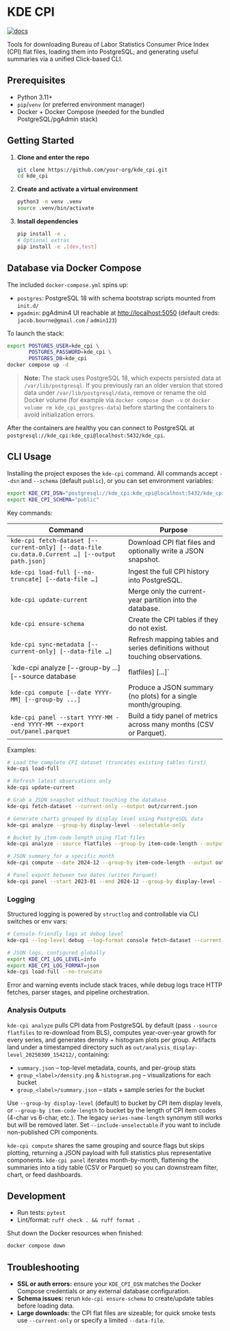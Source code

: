 # KDE CPI

[![docs](https://img.shields.io/badge/docs-latest-blue)](https://jacobbourne.github.io/kde-cpi/)

Tools for downloading Bureau of Labor Statistics Consumer Price Index (CPI) flat files, loading them into PostgreSQL, and generating useful summaries via a unified Click-based CLI.

## Prerequisites

- Python 3.11+
- `pip`/`venv` (or preferred environment manager)
- Docker + Docker Compose (needed for the bundled PostgreSQL/pgAdmin stack)

## Getting Started

1. **Clone and enter the repo**

   ```bash
   git clone https://github.com/your-org/kde_cpi.git
   cd kde_cpi
   ```

2. **Create and activate a virtual environment**

   ```bash
   python3 -m venv .venv
   source .venv/bin/activate
   ```

3. **Install dependencies**

   ```bash
   pip install -e .
   # Optional extras
   pip install -e .[dev,test]
   ```

## Database via Docker Compose

The included `docker-compose.yml` spins up:

- `postgres`: PostgreSQL 18 with schema bootstrap scripts mounted from `init.d/`
- `pgadmin`: pgAdmin4 UI reachable at <http://localhost:5050> (default creds: `jacob.bourne@gmail.com` / `admin123`)

To launch the stack:

```bash
export POSTGRES_USER=kde_cpi \
       POSTGRES_PASSWORD=kde_cpi \
       POSTGRES_DB=kde_cpi
docker compose up -d
```

> **Note:** The stack uses PostgreSQL 18, which expects persisted data at `/var/lib/postgresql`. If you previously ran an older version that stored data under `/var/lib/postgresql/data`, remove or rename the old Docker volume (for example via `docker compose down -v` or `docker volume rm kde_cpi_postgres-data`) before starting the containers to avoid initialization errors.

After the containers are healthy you can connect to PostgreSQL at `postgresql://kde_cpi:kde_cpi@localhost:5432/kde_cpi`.

## CLI Usage

Installing the project exposes the `kde-cpi` command. All commands accept `--dsn` and `--schema` (default `public`), or you can set environment variables:

```bash
export KDE_CPI_DSN="postgresql://kde_cpi:kde_cpi@localhost:5432/kde_cpi"
export KDE_CPI_SCHEMA="public"
```

Key commands:

| Command | Purpose |
| ------- | ------- |
| `kde-cpi fetch-dataset [--current-only] [--data-file cu.data.0.Current …] [--output path.json]` | Download CPI flat files and optionally write a JSON snapshot. |
| `kde-cpi load-full [--no-truncate] [--data-file …]` | Ingest the full CPI history into PostgreSQL. |
| `kde-cpi update-current` | Merge only the current-year partition into the database. |
| `kde-cpi ensure-schema` | Create the CPI tables if they do not exist. |
| `kde-cpi sync-metadata [--current-only] [--data-file …]` | Refresh mapping tables and series definitions without touching observations. |
| `kde-cpi analyze [--group-by ...] [--source database|flatfiles] [...]` | Compute YoY growth distributions, render KDE/histogram plots, and save summaries (database by default). |
| `kde-cpi compute [--date YYYY-MM] [--group-by ...]` | Produce a JSON summary (no plots) for a single month/grouping. |
| `kde-cpi panel --start YYYY-MM --end YYYY-MM --export out/panel.parquet` | Build a tidy panel of metrics across many months (CSV or Parquet). |

Examples:

```bash
# Load the complete CPI dataset (truncates existing tables first)
kde-cpi load-full

# Refresh latest observations only
kde-cpi update-current

# Grab a JSON snapshot without touching the database
kde-cpi fetch-dataset --current-only --output out/current.json

# Generate charts grouped by display level using PostgreSQL data
kde-cpi analyze --group-by display-level --selectable-only

# Bucket by item-code length using flat files
kde-cpi analyze --source flatfiles --group-by item-code-length --output-dir out/analytics

# JSON summary for a specific month
kde-cpi compute --date 2024-12 --group-by item-code-length --output out/summary_2024-12.json

# Panel export between two dates (writes Parquet)
kde-cpi panel --start 2023-01 --end 2024-12 --group-by display-level --export out/kde_panel.parquet
```

### Logging

Structured logging is powered by `structlog` and controllable via CLI switches or env vars:

```bash
# Console-friendly logs at debug level
kde-cpi --log-level debug --log-format console fetch-dataset --current-only

# JSON logs, configured globally
export KDE_CPI_LOG_LEVEL=info
export KDE_CPI_LOG_FORMAT=json
kde-cpi load-full --no-truncate
```

Error and warning events include stack traces, while debug logs trace HTTP fetches, parser stages, and pipeline orchestration.

### Analysis Outputs

`kde-cpi analyze` pulls CPI data from PostgreSQL by default (pass `--source flatfiles` to re-download from BLS), computes year-over-year growth for every series, and generates density + histogram plots per group. Artifacts land under a timestamped directory such as `out/analysis_display-level_20250309_154212/`, containing:

- `summary.json` – top-level metadata, counts, and per-group stats
- `group_<label>/density.png` & `histogram.png` – visualizations for each bucket
- `group_<label>/summary.json` – stats + sample series for the bucket

Use `--group-by display-level` (default) to bucket by CPI item display levels, or `--group-by item-code-length` to bucket by the length of CPI item codes (4-char vs 6-char, etc.). The legacy `series-name-length` synonym still works but will be removed later. Set `--include-unselectable` if you want to include non-published CPI components.

`kde-cpi compute` shares the same grouping and source flags but skips plotting, returning a JSON payload with full statistics plus representative components. `kde-cpi panel` iterates month-by-month, flattening the summaries into a tidy table (CSV or Parquet) so you can downstream filter, chart, or feed dashboards.

## Development

- Run tests: `pytest`
- Lint/format: `ruff check . && ruff format .`

Shut down the Docker resources when finished:

```bash
docker compose down
```

## Troubleshooting

- **SSL or auth errors:** ensure your `KDE_CPI_DSN` matches the Docker Compose credentials or any external database configuration.
- **Schema issues:** rerun `kde-cpi ensure-schema` to create/update tables before loading data.
- **Large downloads:** the CPI flat files are sizeable; for quick smoke tests use `--current-only` or specify a limited `--data-file`.
